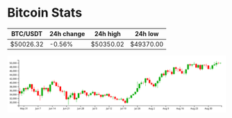 # Bitcoin Stats

BTC/USDT|24h change|24h high|24h low|
|---|---|---|---|
|$50026.32|-0.56%|$50350.02|$49370.00|

<img src="./chart.svg">
